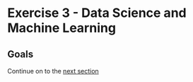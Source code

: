 # Exercise 3 - Data Science and Machine Learning

## Goals


Continue on to the [next section](./4-ContinuousDelivery.md)